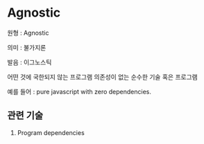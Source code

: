 # Agnostic

원형 : Agnostic

의미  : 불가지론

발음 : 이그노스틱

어떤 것에 국한되지 않는 프로그램 
의존성이 없는 순수한 기술 혹은 프로그램

예를 들어 : pure javascript with zero dependencies.

## 관련 기술
1. Program dependencies